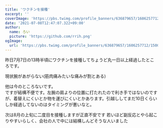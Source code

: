 ```yaml
---
title: 'ワクチンを接種'
excerpt: ''
coverImage: 'https://pbs.twimg.com/profile_banners/636879657/1606257712/1500x500'
date: '2021-07-08T12:47:07.322+09:00'
author:
  name: ろい
  picture: 'https://github.com/rrih.png'
ogImage:
  url: 'https://pbs.twimg.com/profile_banners/636879657/1606257712/1500x500'
---
```


昨日7月7日の13時半頃にワクチンを接種してちょうど丸一日以上経過したところです。

現状腕があがらない(筋肉痛みたいな痛みが割とある)

他は今のところないです。  
ですが結構不便です。左腕の肩よりの位置に打たれたので利き手ではないのですが、着替えにくいとか物を運びにくいとかあります。引越ししてまだ10日くらいしか経過してないのはタイミングが悪いなと。

次は8月の上旬に二度目を接種しますが正直不安です
若いほど副反応とやら起こりやすいらしく、会社の人で中には結構しんどそうな人いました